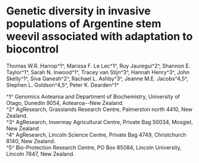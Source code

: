 # Genetic diversity in invasive populations of Argentine stem weevil associated with adaptation to biocontrol

Thomas W.R. Harrop^1^,
Marissa F. Le Lec^1^,
Ruy Jauregui^2^,
Shannon E. Taylor^1^,
Sarah N. Inwood^1^,
Tracey van Stijn^3^,
Hannah Henry^3^,
John Skelly^1^,
Siva Ganesh^2^,
Rachael L. Ashby^3^,
Jeanne M.E. Jacobs^4,5^,
Stephen L. Goldson^4,5^,
Peter K. Dearden^1^  

^1^ Genomics Aotearoa and Department of Biochemistry, University of Otago, Dunedin 9054, Aotearoa--New Zealand.  
^2^ AgResearch, Grasslands Research Centre, Palmerston north 4410, New Zealand.  
^3^ AgResearch, Invermay Agricultural Centre, Private Bag 50034, Mosgiel, New Zealand  
^4^ AgResearch, Lincoln Science Centre, Private Bag 4749, Christchurch 8140, New Zealand.  
^5^ Bio-Protection Research Centre, PO Box 85084, Lincoln University, Lincoln 7647, New Zealand.

